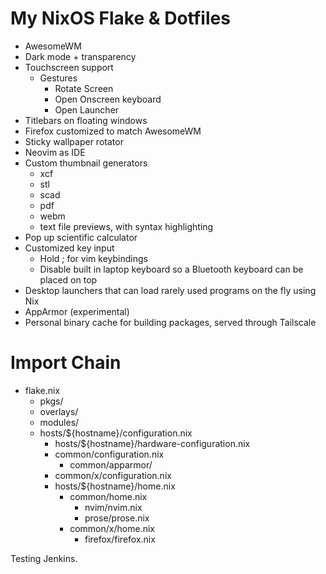 # My NixOS Flake & Dotfiles

* AwesomeWM
* Dark mode + transparency
* Touchscreen support
  * Gestures
    * Rotate Screen
    * Open Onscreen keyboard
    * Open Launcher
* Titlebars on floating windows
* Firefox customized to match AwesomeWM 
* Sticky wallpaper rotator
* Neovim as IDE
* Custom thumbnail generators
  * xcf
  * stl
  * scad
  * pdf
  * webm
  * text file previews, with syntax highlighting
* Pop up scientific calculator
* Customized key input
  * Hold ; for vim keybindings
  * Disable built in laptop keyboard so a Bluetooth keyboard can be placed on top
* Desktop launchers that can load rarely used programs on the fly using Nix
* AppArmor (experimental)
* Personal binary cache for building packages, served through Tailscale

# Import Chain

* flake.nix
  * pkgs/
  * overlays/
  * modules/
  * hosts/${hostname}/configuration.nix
    * hosts/${hostname}/hardware-configuration.nix
    * common/configuration.nix
      * common/apparmor/
    * common/x/configuration.nix
    * hosts/${hostname}/home.nix
      * common/home.nix
        * nvim/nvim.nix
        * prose/prose.nix
      * common/x/home.nix
        * firefox/firefox.nix

Testing Jenkins.
